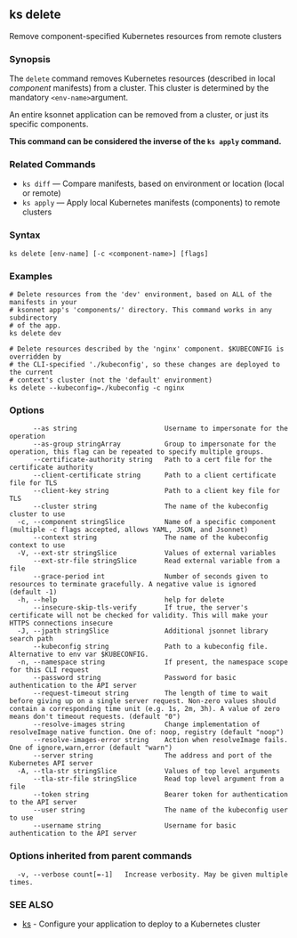 ## ks delete

Remove component-specified Kubernetes resources from remote clusters

### Synopsis


The `delete` command removes Kubernetes resources (described in local
*component* manifests) from a cluster. This cluster is determined by the mandatory
`<env-name>`argument.

An entire ksonnet application can be removed from a cluster, or just its specific
components.

**This command can be considered the inverse of the `ks apply` command.**

### Related Commands

* `ks diff` — Compare manifests, based on environment or location (local or remote)
* `ks apply` — Apply local Kubernetes manifests (components) to remote clusters

### Syntax


```
ks delete [env-name] [-c <component-name>] [flags]
```

### Examples

```
# Delete resources from the 'dev' environment, based on ALL of the manifests in your
# ksonnet app's 'components/' directory. This command works in any subdirectory
# of the app.
ks delete dev

# Delete resources described by the 'nginx' component. $KUBECONFIG is overridden by
# the CLI-specified './kubeconfig', so these changes are deployed to the current
# context's cluster (not the 'default' environment)
ks delete --kubeconfig=./kubeconfig -c nginx
```

### Options

```
      --as string                      Username to impersonate for the operation
      --as-group stringArray           Group to impersonate for the operation, this flag can be repeated to specify multiple groups.
      --certificate-authority string   Path to a cert file for the certificate authority
      --client-certificate string      Path to a client certificate file for TLS
      --client-key string              Path to a client key file for TLS
      --cluster string                 The name of the kubeconfig cluster to use
  -c, --component stringSlice          Name of a specific component (multiple -c flags accepted, allows YAML, JSON, and Jsonnet)
      --context string                 The name of the kubeconfig context to use
  -V, --ext-str stringSlice            Values of external variables
      --ext-str-file stringSlice       Read external variable from a file
      --grace-period int               Number of seconds given to resources to terminate gracefully. A negative value is ignored (default -1)
  -h, --help                           help for delete
      --insecure-skip-tls-verify       If true, the server's certificate will not be checked for validity. This will make your HTTPS connections insecure
  -J, --jpath stringSlice              Additional jsonnet library search path
      --kubeconfig string              Path to a kubeconfig file. Alternative to env var $KUBECONFIG.
  -n, --namespace string               If present, the namespace scope for this CLI request
      --password string                Password for basic authentication to the API server
      --request-timeout string         The length of time to wait before giving up on a single server request. Non-zero values should contain a corresponding time unit (e.g. 1s, 2m, 3h). A value of zero means don't timeout requests. (default "0")
      --resolve-images string          Change implementation of resolveImage native function. One of: noop, registry (default "noop")
      --resolve-images-error string    Action when resolveImage fails. One of ignore,warn,error (default "warn")
      --server string                  The address and port of the Kubernetes API server
  -A, --tla-str stringSlice            Values of top level arguments
      --tla-str-file stringSlice       Read top level argument from a file
      --token string                   Bearer token for authentication to the API server
      --user string                    The name of the kubeconfig user to use
      --username string                Username for basic authentication to the API server
```

### Options inherited from parent commands

```
  -v, --verbose count[=-1]   Increase verbosity. May be given multiple times.
```

### SEE ALSO

* [ks](ks.md)	 - Configure your application to deploy to a Kubernetes cluster


